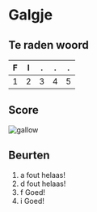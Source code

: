# Galgje

## Te raden woord

|F|I|.|.|.|
|-|-|-|-|-|
|1|2|3|4|5|

## Score
![gallow](./images/4.png)

## Beurten
1. a fout helaas!
2. d fout helaas!
3. f Goed!
4. i Goed!

